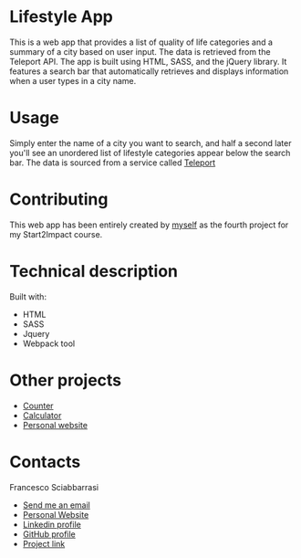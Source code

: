 # Lifestyle App
This is a web app that provides a list of quality of life categories and a summary of a city based on user input. The data is retrieved from the Teleport API. The app is built using HTML, SASS, and the jQuery library. It features a search bar that automatically retrieves and displays information when a user types in a city name.

# Usage
Simply enter the name of a city you want to search, and half a second later you'll see an unordered list of lifestyle categories appear below the search bar. The data is sourced from a service called [Teleport](https://teleport.org)


# Contributing
This web app has been entirely created by [myself](https://github.com/FrancescoSciab) as the fourth project for my Start2Impact course.

# Technical description
Built with:
- HTML
- SASS
- Jquery
- Webpack tool

# Other projects
- [Counter](https://francescosciab.github.io/Counter-S2i/)
- [Calculator](https://francescosciab.github.io/Calculator/)
- [Personal website](https://francescosciab.github.io/EN-PersonalWebsite/)

# Contacts
Francesco Sciabbarrasi
- [Send me an email](mailto:francesco.sciabbarrasii@gmail.com)
- [Personal Website](https://francescosciab.github.io/EN-PersonalWebsite/)
- [Linkedin profile](https://www.linkedin.com/in/francesco-sciabbarrasi-94231a212/?locale=en_US)
- [GitHub profile](https://github.com/FrancescoSciab)
- [Project link](https://francescosciab.github.io/Lifestyle-App/)